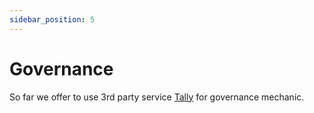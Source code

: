 ```yaml
---
sidebar_position: 5
---
```


# Governance

So far we offer to use 3rd party service [Tally](https://www.tally.xyz/) for governance mechanic.
